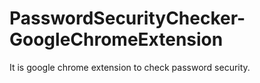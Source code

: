 # PasswordSecurityChecker-GoogleChromeExtension
It is google chrome extension to check password security.
